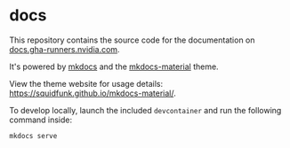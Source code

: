 # docs

This repository contains the source code for the documentation on [docs.gha-runners.nvidia.com](https://docs.gha-runners.nvidia.com).

It's powered by [mkdocs](https://github.com/mkdocs/mkdocs) and the [mkdocs-material](https://github.com/squidfunk/mkdocs-material) theme.

View the theme website for usage details: https://squidfunk.github.io/mkdocs-material/.

To develop locally, launch the included `devcontainer` and run the following command inside:

```sh
mkdocs serve
```
